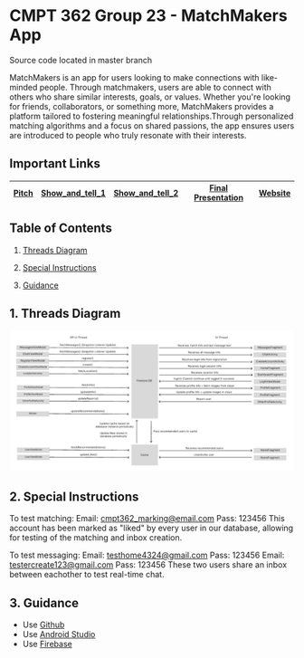 # CMPT 362 Group 23 - MatchMakers App

Source code located in master branch

MatchMakers is an app for users looking to make connections with like-minded people. Through matchmakers, users are able to connect with others who share similar interests, goals, or values. Whether you're looking for friends, collaborators, or something more, MatchMakers provides a platform tailored to fostering meaningful relationships.Through personalized matching algorithms and a focus on shared passions, the app ensures users are introduced to people who truly resonate with their interests.
## Important Links

| [Pitch](https://www.youtube.com/watch?v=2PVG1jqdfvM) | [Show_and_tell_1](https://www.youtube.com/watch?v=h-Vs2XWP1j8) | [Show_and_tell_2](https://youtu.be/gWE3jOryKNg) | [Final Presentation](https://www.youtube.com/watch?v=y3G77Z2lMeU) | [Website](https://sites.google.com/view/matchmakers-cmpt362/) |
|-----------|---------------|---------------------|------------------------|-------------|


## Table of Contents
1. [Threads Diagram](#threads)

2. [Special Instructions](#instructions)

3. [Guidance](#guide)


<a name="threads"></a>
## 1. Threads Diagram
![Threads Diagram](ThreadsDiagram.jpg)


<a name="instructions"></a>
## 2. Special Instructions
To test matching: 
Email: cmpt362_marking@email.com Pass: 123456
This account has been marked as "liked" by every user in our database, allowing for testing of the matching and inbox creation.

To test messaging: 
Email: testhome4324@gmail.com Pass: 123456
Email: testercreate123@gmail.com Pass: 123456
These two users share an inbox between eachother to test real-time chat.


<a name="guide"></a>
## 3. Guidance

- Use [Github](https://)
- Use [Android Studio](https://developer.android.com/studio?gad_source=1&gclid=CjwKCAiA0rW6BhAcEiwAQH28In7LMm4q69rR5m_n4rEX8QFKPQq8o0bS8W_h1UhVGPK1rZM1ZUfzExoCAZoQAvD_BwE&gclsrc=aw.ds)
- Use [Firebase](https://console.firebase.google.com/)
